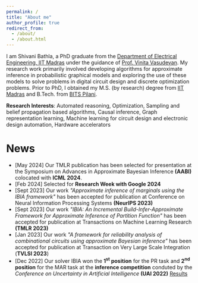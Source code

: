 ```yaml
---
permalink: /
title: "About me"
author_profile: true
redirect_from: 
  - /about/
  - /about.html
---
```

I am Shivani Bathla, a PhD graduate from the [Department of Electrical Engineering, IIT Madras](http://ee.iitm.ac.in/) under the guidance of [Prof. Vinita Vasudevan](https://www.ee.iitm.ac.in/vinita/). My research work primarily involved developing algorithms for approximate inference in probabilistic graphical models and exploring the use of these models to solve problems in digital circuit design and discrete optimization problems.  Prior to PhD, I obtained my M.S. (by research) degree from [IIT Madras](https://www.iitm.ac.in/) and B.Tech. from [BITS Pilani](https://www.bits-pilani.ac.in/pilani/).

**Research Interests**: Automated reasoning, Optimization,  Sampling and belief propagation based algorithms, Causal inference, Graph representation learning, Machine learning for circuit design and electronic design automation, Hardware accelerators


News
======
- [May 2024] Our TMLR publication has been selected for presentation at the Symposium on Advances in Approximate Bayesian Inference **(AABI)** colocated with **ICML 2024**.
- [Feb 2024] Selected for **Research Week with Google 2024**
- [Sept 2023] Our work *"Approximate inference of marginals using the IBIA framework"* has been accepted for publication at Conference on Neural Information Processing Systems **(NeurIPS 2023)**
- [Sept 2023] Our work *"IBIA: An Incremental Build-Infer-Approximate Framework for Approximate Inference of Partition Function"* has been accepted for publication at Transactions on Machine Learning Research **(TMLR 2023)**
- [Jan 2023] Our work *"A framework for reliability analysis of combinational circuits using approximate Bayesian
inference"* has been accepted for publication at Transaction on Very Large Scale Integration (**TVLSI 2023**)
- [Dec 2022] Our solver IBIA won the **1<sup>st</sup> position** for the PR task and **2<sup>nd</sup> position** for the MAR task at the **inference competition** conduted by the *Conference on Uncertainty in Artificial Intelligence* **(UAI 2022)** [Results](https://uaicompetition.github.io/uci-2022/results/final-leader-board)
<!-- My research work primarily involved developing algorithms for approximate inference in probabilistic graphical models and exploring the use of these models to solve problems in digital circuit design and discrete optimization problems. -->


